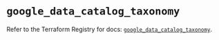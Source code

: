 # `google_data_catalog_taxonomy`

Refer to the Terraform Registry for docs: [`google_data_catalog_taxonomy`](https://registry.terraform.io/providers/hashicorp/google-beta/6.31.0/docs/resources/google_data_catalog_taxonomy).
